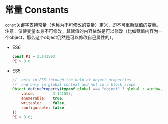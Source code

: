 # 常量 Constants

`const`关键字支持常量（也称为不可修改的变量）定义，即不可重新赋值的变量。注意：仅使变量本身不可修改，其赋值的内容依然是可以修改（比如赋值内容为一个object，那么这个object仍然是可以修改自己属性的）。

- ES6

	```js
	const PI = 3.141593
	PI > 3.0
	```


- ES5

	```js
	//  only in ES5 through the help of object properties
	//  and only in global context and not in a block scope
	Object.defineProperty(typeof global === "object" ? global : window, "PI", {
	    value:        3.141593,
	    enumerable:   true,
	    writable:     false,
	    configurable: false
	})
	PI > 3.0;
	```
